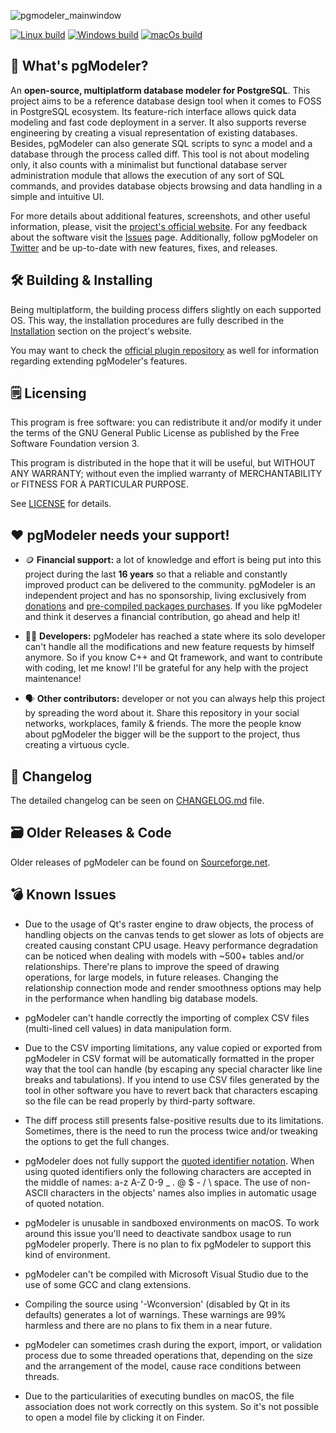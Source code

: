 ![pgmodeler_mainwindow](https://user-images.githubusercontent.com/2205476/157575453-34366735-480c-4ed3-b1c4-b0abfa50ecf1.png)

[![Linux build](https://github.com/pgmodeler/pgmodeler/workflows/Linux%20build/badge.svg)](https://github.com/pgmodeler/pgmodeler/actions?query=workflow%3A%22Linux+build%22)
[![Windows build](https://github.com/pgmodeler/pgmodeler/workflows/Windows%20build/badge.svg)](https://github.com/pgmodeler/pgmodeler/actions?query=workflow%3A%22Windows+build%22)
[![macOs build](https://github.com/pgmodeler/pgmodeler/workflows/macOs%20build/badge.svg)](https://github.com/pgmodeler/pgmodeler/actions?query=workflow%3A%22macOs+build%22)

:rocket: What's pgModeler?
------------

An **open-source, multiplatform database modeler for PostgreSQL**. This project aims to be a reference database design tool when it comes to FOSS in PostgreSQL ecosystem.
Its feature-rich interface allows quick data modeling and fast code deployment in a server. It also supports reverse engineering by creating a visual representation of existing databases. Besides, pgModeler can also generate SQL scripts to sync a model and a database through the process called diff.
This tool is not about modeling only, it also counts with a minimalist but functional database server administration module that allows the execution of any sort of SQL commands, and provides database objects browsing and data handling in a simple and intuitive UI.

For more details about additional features, screenshots, and other useful information, please, visit the [project's official website](https://pgmodeler.io). For any feedback about the software visit the [Issues](https://github.com/pgmodeler/pgmodeler/issues) page. Additionally, follow pgModeler on [Twitter](https://twitter.com/pgmodeler) and be up-to-date with new features, fixes, and releases.

:hammer_and_wrench: Building & Installing
----------------------

Being multiplatform, the building process differs slightly on each supported OS. This way, the installation procedures are fully described in the [Installation](https://www.pgmodeler.io/support/installation) section on the project's website.

You may want to check the [official plugin repository](https://github.com/pgmodeler/plugins) as well for information regarding extending pgModeler's features.

:spiral_notepad: Licensing
---------

This program is free software: you can redistribute it and/or modify it under the terms of the GNU General Public License as published by the Free Software Foundation version 3.

This program is distributed in the hope that it will be useful, but WITHOUT ANY WARRANTY; without even the implied warranty of MERCHANTABILITY or FITNESS FOR A PARTICULAR PURPOSE.

See [LICENSE](https://github.com/pgmodeler/pgmodeler/blob/master/LICENSE) for details.

:heart: pgModeler needs your support!
-------------------

* :coin: **Financial support:** a lot of knowledge and effort is being put into this project during the last **16 years** so that a reliable and constantly improved product can be delivered to the community. pgModeler is an independent project and has no sponsorship, living exclusively from [donations](https://pgmodeler.io/#donationForm) and [pre-compiled packages purchases](http://www.pgmodeler.io/purchase). If you like pgModeler and think it deserves a financial contribution, go ahead and help it!

* :man_technologist: **Developers:** pgModeler has reached a state where its solo developer can't handle all the modifications and new feature requests by himself anymore. So if you know C++ and Qt framework, and want to contribute with coding, let me know! I'll be grateful for any help with the project maintenance!

* :speaking_head: **Other contributors:** developer or not you can always help this project by spreading the word about it. Share this repository in your social networks, workplaces, family & friends. The more the people know about pgModeler the bigger will be the support to the project, thus creating a virtuous cycle.

:bookmark_tabs: Changelog
----------

The detailed changelog can be seen on [CHANGELOG.md](https://github.com/pgmodeler/pgmodeler/blob/master/CHANGELOG.md) file.

:card_file_box: Older Releases & Code
-------------------

Older releases of pgModeler can be found on [Sourceforge.net](http://sourceforge.net/projects/pgmodeler).

:bomb: Known Issues
-----------

* Due to the usage of Qt's raster engine to draw objects, the process of handling objects on the canvas tends to get slower as lots of objects are created causing constant CPU usage. Heavy performance degradation can be noticed when dealing with models with ~500+ tables and/or relationships. There're plans to improve the speed of drawing operations, for large models, in future releases. Changing the relationship connection mode and render smoothness options may help in the performance when handling big database models.
 
* pgModeler can't handle correctly the importing of complex CSV files (multi-lined cell values) in data manipulation form.

* Due to the CSV importing limitations, any value copied or exported from pgModeler in CSV format will be automatically formatted in the proper way that the tool can handle (by escaping any special character like line breaks and tabulations). If you intend to use CSV files generated by the tool in other software you have to revert back that characters escaping so the file can be read properly by third-party software.

* The diff process still presents false-positive results due to its limitations. Sometimes, there is the need to run the process twice and/or tweaking the options to get the full changes.

* pgModeler does not fully support the [quoted identifier notation](http://www.postgresql.org/docs/current/static/sql-syntax-lexical.html#SQL-SYNTAX-IDENTIFIERS). When using quoted identifiers only the following characters are accepted in the middle of names: a-z A-Z 0-9 _ . @ $ - / \ space. The use of non-ASCII characters in the objects' names also implies in automatic usage of quoted notation.

* pgModeler is unusable in sandboxed environments on macOS. To work around this issue you'll need to deactivate sandbox usage to run pgModeler properly. There is no plan to fix pgModeler to support this kind of environment.

* pgModeler can't be compiled with Microsoft Visual Studio due to the use of some GCC and clang extensions.

* Compiling the source using '-Wconversion' (disabled by Qt in its defaults) generates a lot of warnings. These warnings are 99% harmless and there are no plans to fix them in a near future.

* pgModeler can sometimes crash during the export, import, or validation process due to some threaded operations that, depending on the size and the arrangement of the model, cause race conditions between threads.

* Due to the particularities of executing bundles on macOS, the file association does not work correctly on this system. So it's not possible to open a model file by clicking it on Finder.
